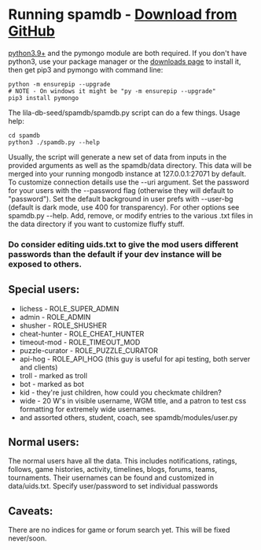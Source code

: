# Running spamdb - [Download from GitHub](https://github.com/lichess-org/lila-db-seed/)

[python3.9+](https://www.python.org/) and the pymongo module are both required. If you don't have python3, use your package manager or the [downloads page](https://www.python.org/downloads/) to install it, then get pip3 and pymongo with command line:

```
python -m ensurepip --upgrade
# NOTE - On windows it might be "py -m ensurepip --upgrade"
pip3 install pymongo
```

The lila-db-seed/spamdb/spamdb.py script can do a few things.  Usage help:

```
cd spamdb
python3 ./spamdb.py --help
```
Usually, the script will generate a new set of data from inputs in the provided arguments as well as the spamdb/data directory.  This data will be merged into your running mongodb instance at 127.0.0.1:27071 by default.  To customize connection details use the --uri argument.  Set the password for your users with the --password flag (otherwise they will default to "password").  Set the default background in user prefs with --user-bg (default is dark mode, use 400 for transparency).  For other options see spamdb.py --help.  Add, remove, or modify entries to the various .txt files in the data directory if you want to customize fluffy stuff.  

### Do consider editing uids.txt to give the mod users different passwords than the default if your dev instance will be exposed to others.

## Special users:

- lichess - ROLE_SUPER_ADMIN
- admin - ROLE_ADMIN 
- shusher - ROLE_SHUSHER
- cheat-hunter - ROLE_CHEAT_HUNTER
- timeout-mod - ROLE_TIMEOUT_MOD
- puzzle-curator - ROLE_PUZZLE_CURATOR
- api-hog - ROLE_API_HOG   (this guy is useful for api testing, both server and clients)
- troll - marked as troll
- bot - marked as bot
- kid - they're just children, how could you checkmate children?
- wide - 20 W's in visible username, WGM title, and a patron to test css formatting for extremely wide usernames.
- and assorted others, student, coach, see spamdb/modules/user.py

## Normal users:

The normal users have all the data.  This includes notifications, ratings, follows, game histories, activity, timelines, blogs, forums, teams, tournaments.  Their usernames can be found and customized in data/uids.txt.  Specify user/password to set individual passwords

## Caveats:
There are no indices for game or forum search yet.  This will be fixed never/soon.
